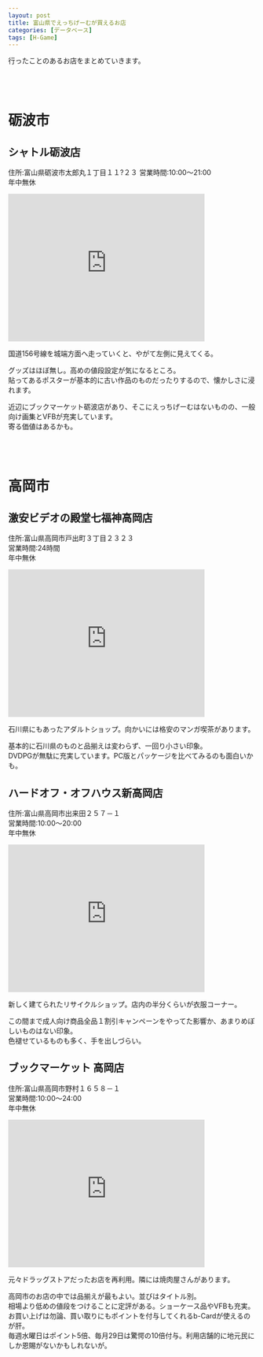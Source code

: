 ```yaml
---
layout: post
title: 富山県でえっちげーむが買えるお店
categories: [データベース]
tags: [H-Game]
---
```


行ったことのあるお店をまとめていきます。  
<br />
<br />
<br />
# 砺波市

## シャトル砺波店
住所:富山県砺波市太郎丸１丁目１１?２３ 
営業時間:10:00～21:00  
年中無休  
<iframe src="https://www.google.com/maps/embed?pb=!1m14!1m8!1m3!1d12807.197260998972!2d136.956729!3d36.631217!3m2!1i1024!2i768!4f13.1!3m3!1m2!1s0x0%3A0x99f7b724489fa0e6!2z44K344Oj44OI44Or56C65rOi5bqX!5e0!3m2!1sja!2sjp!4v1509648224293" width="400" height="300" frameborder="0" style="border:0" allowfullscreen></iframe>  

国道156号線を城端方面へ走っていくと、やがて左側に見えてくる。    

グッズはほぼ無し。高めの値段設定が気になるところ。  
貼ってあるポスターが基本的に古い作品のものだったりするので、懐かしさに浸れます。  

近辺にブックマーケット砺波店があり、そこにえっちげーむはないものの、一般向け画集とVFBが充実しています。  
寄る価値はあるかも。  
<br />
<br />
<br />
# 高岡市

## 激安ビデオの殿堂七福神高岡店
住所:富山県高岡市戸出町３丁目２３２３  
営業時間:24時間  
年中無休  
<iframe src="https://www.google.com/maps/embed?pb=!1m18!1m12!1m3!1d3199.905529660225!2d136.97482931536067!3d36.67677238233732!2m3!1f0!2f0!3f0!3m2!1i1024!2i768!4f13.1!3m3!1m2!1s0x5ff781469b0186e5%3A0x2604cadbb45f3666!2z5r-A5a6J44OT44OH44Kq44Gu5q6_5aCC5LiD56aP56We6auY5bKh5bqX!5e0!3m2!1sja!2sjp!4v1509649188003" width="400" height="300" frameborder="0" style="border:0" allowfullscreen></iframe>  

石川県にもあったアダルトショップ。向かいには格安のマンガ喫茶があります。

基本的に石川県のものと品揃えは変わらず、一回り小さい印象。  
DVDPGが無駄に充実しています。PC版とパッケージを比べてみるのも面白いかも。  




## ハードオフ・オフハウス新高岡店
住所:富山県高岡市出来田２５７－１  
営業時間:10:00～20:00  
年中無休  
<iframe src="https://www.google.com/maps/embed?pb=!1m18!1m12!1m3!1d25581.147310008866!2d136.9986059563198!3d36.7311243624083!2m3!1f0!2f0!3f0!3m2!1i1024!2i768!4f13.1!3m3!1m2!1s0x5ff7832053565daf%3A0x1fa3a25fe52afdfc!2z44OP44O844OJ44Kq44OV44O744Kq44OV44OP44Km44K55paw6auY5bKh5bqX!5e0!3m2!1sja!2sjp!4v1509649159670" width="400" height="300" frameborder="0" style="border:0" allowfullscreen></iframe>  

新しく建てられたリサイクルショップ。店内の半分くらいが衣服コーナー。  

この間まで成人向け商品全品１割引キャンペーンをやってた影響か、あまりめぼしいものはない印象。  
色褪せているものも多く、手を出しづらい。




## ブックマーケット 高岡店
住所:富山県高岡市野村１６５８－１  
営業時間:10:00～24:00  
年中無休  
<iframe src="https://www.google.com/maps/embed?pb=!1m18!1m12!1m3!1d12785.880139394598!2d137.04306800000003!3d36.75928999999999!2m3!1f0!2f0!3f0!3m2!1i1024!2i768!4f13.1!3m3!1m2!1s0x0%3A0xab174c13367d13d9!2z44OW44OD44Kv44Oe44O844Kx44OD44OIIOmrmOWyoeW6lw!5e0!3m2!1sja!2sjp!4v1509649555843" width="400" height="300" frameborder="0" style="border:0" allowfullscreen></iframe>  

元々ドラッグストアだったお店を再利用。隣には焼肉屋さんがあります。  

高岡市のお店の中では品揃えが最もよい。並びはタイトル別。  
相場より低めの値段をつけることに定評がある。ショーケース品やVFBも充実。  
お買い上げは勿論、買い取りにもポイントを付与してくれるb-Cardが使えるのが肝。  
毎週水曜日はポイント5倍、毎月29日は驚愕の10倍付与。利用店舗的に地元民にしか恩賜がないかもしれないが。

